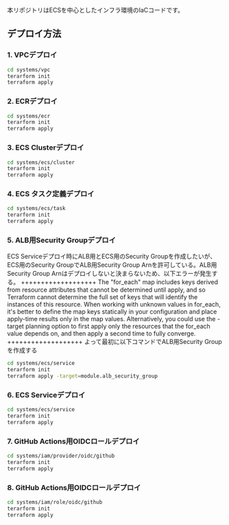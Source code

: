 本リポジトリはECSを中心としたインフラ環境のIaCコードです。

## デプロイ方法
### 1. VPCデプロイ
```sh
cd systems/vpc
terarform init
terraform apply
```

### 2. ECRデプロイ
```sh
cd systems/ecr
terarform init
terraform apply
```

### 3. ECS Clusterデプロイ
```sh
cd systems/ecs/cluster
terarform init
terraform apply
```

### 4. ECS タスク定義デプロイ
```sh
cd systems/ecs/task
terarform init
terraform apply
```

### 5. ALB用Security Groupデプロイ
ECS Serviceデプロイ時にALB用とECS用のSecurity Groupを作成したいが、ECS用のSecurity GroupでALB用Security Group Arnを許可している。ALB用Security Group Arnはデプロイしないと決まらないため、以下エラーが発生する。
+++++++++++++++++++
The "for_each" map includes keys derived from resource attributes that cannot be determined until apply, and so Terraform cannot determine the full set of keys that will identify the instances of this resource.
When working with unknown values in for_each, it's better to define the map keys statically in your configuration and place apply-time results only in the map values.
Alternatively, you could use the -target planning option to first apply only the resources that the for_each value depends on, and then apply a second time to fully converge.
+++++++++++++++++++
よって最初に以下コマンドでALB用Security Groupを作成する
```sh
cd systems/ecs/service
terarform init
terraform apply -target=module.alb_security_group
```

### 6. ECS Serviceデプロイ
```sh
cd systems/ecs/service
terarform init
terraform apply
```

### 7. GitHub Actions用OIDCロールデプロイ
```sh
cd systems/iam/provider/oidc/github
terarform init
terraform apply
```

### 8. GitHub Actions用OIDCロールデプロイ
```sh
cd systems/iam/role/oidc/github
terarform init
terraform apply
```
